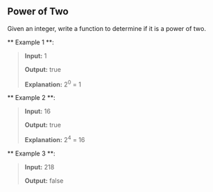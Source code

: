 ## Power of Two

Given an integer, write a function to determine if it is a power of two.
 
** Example 1	**:

 >  **Input:** 1
 >
 >  **Output:** true 
 >
 >  **Explanation:** 2<sup>0</sup> = 1

** Example 2	**:

 >  **Input:** 16
 >
 >  **Output:** true 
 >
 >  **Explanation:** 2<sup>4</sup> = 16

** Example 3	**:

 >  **Input:** 218
 >
 >  **Output:** false 
 
